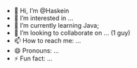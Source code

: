 - 👋 Hi, I’m @Haskein
- 👀 I’m interested in ...
- 🌱 I’m currently learning Java;
- 💞️ I’m looking to collaborate on ... (1 guy)
- 📫 How to reach me: ...
- 😄 Pronouns: ...
- ⚡ Fun fact: ...

<!---
Haskein/Haskein is a ✨ special ✨ repository because its `README.md` (this file) appears on your GitHub profile.
You can click the Preview link to take a look at your changes.
--->
